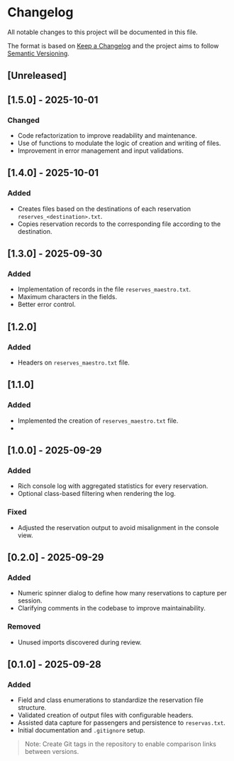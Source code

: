 # Changelog

All notable changes to this project will be documented in this file.

The format is based on [Keep a Changelog](https://keepachangelog.com/en/1.0.0/) and the project aims to follow [Semantic Versioning](https://semver.org/).

## [Unreleased]

## [1.5.0] - 2025-10-01
### Changed
- Code refactorization to improve readability and maintenance.
- Use of functions to modulate the logic of creation and writing of files.
- Improvement in error management and input validations.

## [1.4.0] - 2025-10-01
### Added
- Creates files based on the destinations of each reservation `reserves_<destination>.txt`.
- Copies reservation records to the corresponding file according to the destination.

## [1.3.0] - 2025-09-30
### Added
- Implementation of records in the file `reserves_maestro.txt`.
- Maximum characters in the fields.
- Better error control.

## [1.2.0]
### Added
- Headers on `reserves_maestro.txt` file.

## [1.1.0]
### Added
- Implemented the creation of `reserves_maestro.txt` file.
- 
## [1.0.0] - 2025-09-29
### Added
- Rich console log with aggregated statistics for every reservation.
- Optional class-based filtering when rendering the log.

### Fixed
- Adjusted the reservation output to avoid misalignment in the console view.

## [0.2.0] - 2025-09-29
### Added
- Numeric spinner dialog to define how many reservations to capture per session.
- Clarifying comments in the codebase to improve maintainability.

### Removed
- Unused imports discovered during review.

## [0.1.0] - 2025-09-28
### Added
- Field and class enumerations to standardize the reservation file structure.
- Validated creation of output files with configurable headers.
- Assisted data capture for passengers and persistence to `reservas.txt`.
- Initial documentation and `.gitignore` setup.

> Note: Create Git tags in the repository to enable comparison links between versions.
